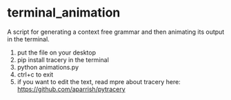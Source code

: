 # terminal_animation
A script for generating a context free grammar and then animating its output in the terminal.

1. put the file on your desktop
2. pip install tracery in the terminal
3. python animations.py
4. ctrl+c to exit
5. if you want to edit the text, read mpre about tracery here: https://github.com/aparrish/pytracery
